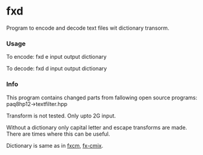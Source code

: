 # fxd
Program to encode and decode text files wit dictionary transorm.
### Usage 
 To encode: fxd e input output dictionary
 
 To decode: fxd d input output dictionary

### Info 
This program contains changed parts from fallowing open source programs:
paq8hp12->textfilter.hpp

Transform is not tested. Only upto 2G input.

Without a dictionary only capital letter and escape transforms are made. There are times where this can be useful.

Dictionary is same as in [fxcm](https://github.com/kaitz/fxcm), [fx-cmix](https://github.com/kaitz/fx-cmix).
